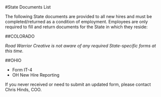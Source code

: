 #State Documents List

The following State documents are provided to all new hires and must be completed/returned as a condition of employment. Employees are only required to fill and return documents for the State in which they reside:

##COLORADO

_Road Warrior Creative is not aware of any required State-specific forms at this time._

##OHIO

* Form IT-4
* OH New Hire Reporting

If you never received or need to submit an updated form, please contact Chris Hinds, COO.